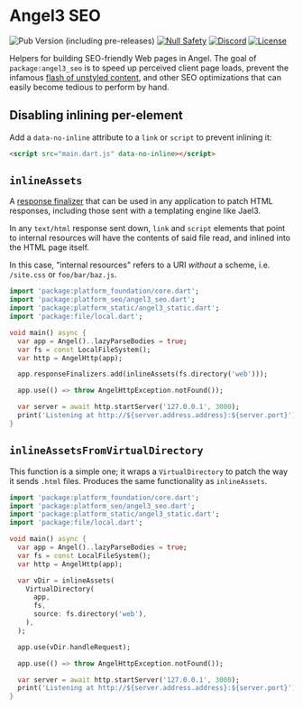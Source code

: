 # Angel3 SEO

![Pub Version (including pre-releases)](https://img.shields.io/pub/v/angel3_seo?include_prereleases)
[![Null Safety](https://img.shields.io/badge/null-safety-brightgreen)](https://dart.dev/null-safety)
[![Discord](https://img.shields.io/discord/1060322353214660698)](https://discord.gg/3X6bxTUdCM)
[![License](https://img.shields.io/github/license/dart-backend/angel)](https://github.com/dart-backend/angel/tree/master/packages/seo/LICENSE)

Helpers for building SEO-friendly Web pages in Angel. The goal of `package:angel3_seo` is to speed up perceived client page loads, prevent the infamous [flash of unstyled content](https://en.wikipedia.org/wiki/Flash_of_unstyled_content), and other SEO optimizations that can easily become tedious to perform by hand.

## Disabling inlining per-element

Add a `data-no-inline` attribute to a `link` or `script` to prevent inlining it:

```html
<script src="main.dart.js" data-no-inline></script>
```

## `inlineAssets`

A [response finalizer](https://angel3-docs.dukefirehawk.com/guides/request-lifecycle) that can be used in any application to patch HTML responses, including those sent with a templating engine like Jael3.

In any `text/html` response sent down, `link` and `script` elements that point to internal resources will have the contents of said file read, and inlined into the HTML page itself.

In this case, "internal resources" refers to a URI *without* a scheme, i.e. `/site.css` or `foo/bar/baz.js`.

```dart
import 'package:platform_foundation/core.dart';
import 'package:platform_seo/angel3_seo.dart';
import 'package:platform_static/angel3_static.dart';
import 'package:file/local.dart';

void main() async {
  var app = Angel()..lazyParseBodies = true;
  var fs = const LocalFileSystem();
  var http = AngelHttp(app);

  app.responseFinalizers.add(inlineAssets(fs.directory('web')));

  app.use(() => throw AngelHttpException.notFound());

  var server = await http.startServer('127.0.0.1', 3000);
  print('Listening at http://${server.address.address}:${server.port}');
}
```

## `inlineAssetsFromVirtualDirectory`

This function is a simple one; it wraps a `VirtualDirectory` to patch the way it sends `.html` files. Produces the same functionality as `inlineAssets`.

```dart
import 'package:platform_foundation/core.dart';
import 'package:platform_seo/angel3_seo.dart';
import 'package:platform_static/angel3_static.dart';
import 'package:file/local.dart';

void main() async {
  var app = Angel()..lazyParseBodies = true;
  var fs = const LocalFileSystem();
  var http = AngelHttp(app);

  var vDir = inlineAssets(
    VirtualDirectory(
      app,
      fs,
      source: fs.directory('web'),
    ),
  );

  app.use(vDir.handleRequest);

  app.use(() => throw AngelHttpException.notFound());

  var server = await http.startServer('127.0.0.1', 3000);
  print('Listening at http://${server.address.address}:${server.port}');
}
```
